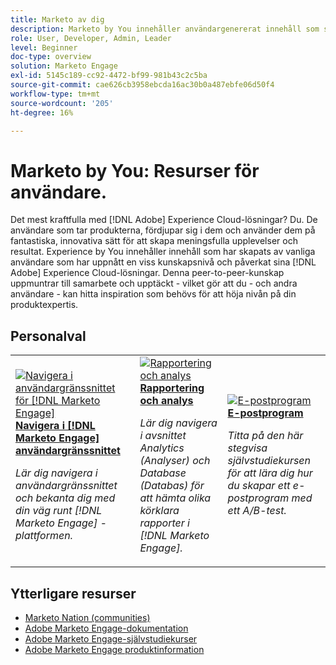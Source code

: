 ```yaml
---
title: Marketo av dig
description: Marketo by You innehåller användargenererat innehåll som skapats av användare som har uppnått en viss kunskapsnivå och som påverkar med sina kunskaper om Adobe Marketo.
role: User, Developer, Admin, Leader
level: Beginner
doc-type: overview
solution: Marketo Engage
exl-id: 5145c189-cc92-4472-bf99-981b43c2c5ba
source-git-commit: cae626cb3958ebcda16ac30b0a487ebfe06d50f4
workflow-type: tm+mt
source-wordcount: '205'
ht-degree: 16%

---
```


# Marketo by You: Resurser för användare.

Det mest kraftfulla med [!DNL Adobe] Experience Cloud-lösningar? Du. De användare som tar produkterna, fördjupar sig i dem och använder dem på fantastiska, innovativa sätt för att skapa meningsfulla upplevelser och resultat. Experience by You innehåller innehåll som har skapats av vanliga användare som har uppnått en viss kunskapsnivå och påverkat sina [!DNL Adobe] Experience Cloud-lösningar. Denna peer-to-peer-kunskap uppmuntrar till samarbete och upptäckt - vilket gör att du - och andra användare - kan hitta inspiration som behövs för att höja nivån på din produktexpertis.

<div id="recs-overview-body-1"></div>
<div id="recs-overview-body-2"></div>
<div id="recs-overview-body-3"></div>
<div id="recs-overview-body-4"></div>
<div id="recs-overview-body-5"></div>
<div id="recs-overview-body-6"></div>

<div id="staff-picks-section">

## Personalval

<table>
<tr>
  <td>
    <a href="/help/marketo/fundamentals/ui-navigation.md">
      <img alt="Navigera i användargränssnittet för [!DNL Marketo Engage]" src="https://video.tv.adobe.com/v/3450677?captions=swe&format=jpeg" />
    </a>
    <div>
      <a href="/help/marketo/fundamentals/ui-navigation.md">
    <strong> Navigera i [!DNL Marketo Engage] användargränssnittet </strong>
    </a>
    </div>
    <p>
    <em>Lär dig navigera i användargränssnittet och bekanta dig med din väg runt [!DNL Marketo Engage] -plattformen.</em>
    <p>
  </td>
  <td>
    <a href="/help/marketo/reporting/reporting-and-analytics.md">
      <img alt="Rapportering och analys" src="https://video.tv.adobe.com/v/3446424?captions=swe&format=jpeg" />
    </a>
    <div>
      <a href="/help/marketo/reporting/reporting-and-analytics.md">
    <strong> Rapportering och analys </strong>
    </a>
    </div>
    <p>
    <em>Lär dig navigera i avsnittet Analytics (Analyser) och Database (Databas) för att hämta olika körklara rapporter i [!DNL Marketo Engage].</em>
    <p>
  </td>
  <td>
    <a href="/help/marketo/programs/email-programs.md">
      <img alt="E-postprogram" src="https://video.tv.adobe.com/v/3453371?captions=swe&format=jpeg" />
    </a>
    <div>
      <a href="/help/marketo/programs/email-programs.md">
    <strong>E-postprogram </strong>
    </a>
    </div>
    <p>
    <em>Titta på den här stegvisa självstudiekursen för att lära dig hur du skapar ett e-postprogram med ett A/B-test.</em>
    <p>
  </td>
</tr>
</table>

</div>

## Ytterligare resurser

* [Marketo Nation (communities)](https://nation.marketo.com/)
* [Adobe Marketo Engage-dokumentation](https://experienceleague.adobe.com/docs/marketo-engage.html?lang=sv-SE)
* [Adobe Marketo Engage-självstudiekurser](https://experienceleague.adobe.com/docs/marketo-learn/tutorials/overview.html?lang=sv-SE)
* [Adobe Marketo Engage produktinformation](https://business.adobe.com/se/products/marketo/adobe-marketo.html)
